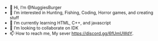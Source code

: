 - 👋 Hi, I’m @NuggiesBurger
- 👀 I’m interested in Hunting, Fishing, Coding, Horror games, and creating stuff
- 🌱 I’m currently learning HTML, C++, and javascript
- 💞️ I’m looking to collaborate on IDK
- 📫 How to reach me, My sever https://discord.gg/6fUmUWdY.

<!---
NuggiesBurger/NuggiesBurger is a ✨ special ✨ repository because its `TheCreator.md` (this file) appears on your GitHub profile.
You can click the Preview link to take a look at your changes.
--->

